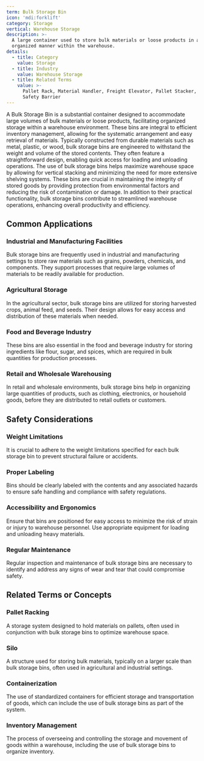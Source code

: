 ```yaml
---
term: Bulk Storage Bin
icon: 'mdi:forklift'
category: Storage
vertical: Warehouse Storage
description: >-
  A large container used to store bulk materials or loose products in an
  organized manner within the warehouse.
details:
  - title: Category
    value: Storage
  - title: Industry
    value: Warehouse Storage
  - title: Related Terms
    value: >-
      Pallet Rack, Material Handler, Freight Elevator, Pallet Stacker, Warehouse
      Safety Barrier
---
```

A Bulk Storage Bin is a substantial container designed to accommodate large volumes of bulk materials or loose products, facilitating organized storage within a warehouse environment. These bins are integral to efficient inventory management, allowing for the systematic arrangement and easy retrieval of materials. Typically constructed from durable materials such as metal, plastic, or wood, bulk storage bins are engineered to withstand the weight and volume of the stored contents. They often feature a straightforward design, enabling quick access for loading and unloading operations. The use of bulk storage bins helps maximize warehouse space by allowing for vertical stacking and minimizing the need for more extensive shelving systems. These bins are crucial in maintaining the integrity of stored goods by providing protection from environmental factors and reducing the risk of contamination or damage. In addition to their practical functionality, bulk storage bins contribute to streamlined warehouse operations, enhancing overall productivity and efficiency.

## Common Applications

### Industrial and Manufacturing Facilities
Bulk storage bins are frequently used in industrial and manufacturing settings to store raw materials such as grains, powders, chemicals, and components. They support processes that require large volumes of materials to be readily available for production.

### Agricultural Storage
In the agricultural sector, bulk storage bins are utilized for storing harvested crops, animal feed, and seeds. Their design allows for easy access and distribution of these materials when needed.

### Food and Beverage Industry
These bins are also essential in the food and beverage industry for storing ingredients like flour, sugar, and spices, which are required in bulk quantities for production processes.

### Retail and Wholesale Warehousing
In retail and wholesale environments, bulk storage bins help in organizing large quantities of products, such as clothing, electronics, or household goods, before they are distributed to retail outlets or customers.

## Safety Considerations

### Weight Limitations
It is crucial to adhere to the weight limitations specified for each bulk storage bin to prevent structural failure or accidents.

### Proper Labeling
Bins should be clearly labeled with the contents and any associated hazards to ensure safe handling and compliance with safety regulations.

### Accessibility and Ergonomics
Ensure that bins are positioned for easy access to minimize the risk of strain or injury to warehouse personnel. Use appropriate equipment for loading and unloading heavy materials.

### Regular Maintenance
Regular inspection and maintenance of bulk storage bins are necessary to identify and address any signs of wear and tear that could compromise safety.

## Related Terms or Concepts

### Pallet Racking
A storage system designed to hold materials on pallets, often used in conjunction with bulk storage bins to optimize warehouse space.

### Silo
A structure used for storing bulk materials, typically on a larger scale than bulk storage bins, often used in agricultural and industrial settings.

### Containerization
The use of standardized containers for efficient storage and transportation of goods, which can include the use of bulk storage bins as part of the system.

### Inventory Management
The process of overseeing and controlling the storage and movement of goods within a warehouse, including the use of bulk storage bins to organize inventory.
